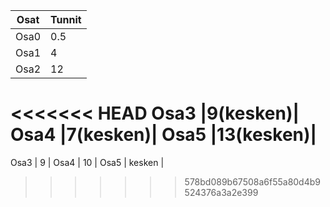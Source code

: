Osat | Tunnit |
 --- | --- |
Osa0 | 0.5 |
Osa1 | 4 |
Osa2 | 12 |
<<<<<<< HEAD
Osa3 |9(kesken)|
Osa4 |7(kesken)|
Osa5 |13(kesken)|
=======
Osa3 | 9 |
Osa4 | 10 |
Osa5 | kesken |
>>>>>>> 578bd089b67508a6f55a80d4b9524376a3a2e399
